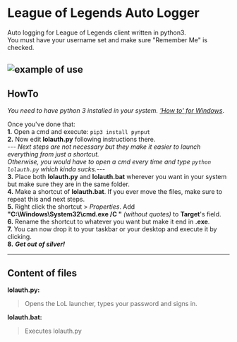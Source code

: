 # League of Legends Auto Logger

Auto logging for League of Legends client written in python3.  
You must have your username set and make sure "Remember Me" is checked.

![example of use](https://i.imgur.com/ZOIwkzK.gif)
----------

## HowTo
*You need to have python 3 installed in your system.* [*'How to' for Windows*](https://docs.python.org/3/using/windows.html).

Once you've done that:  
 **1.** Open a cmd and execute: `pip3 install pynput`  
 **2.** Now edit **lolauth.py** following instructions there.  
 *--- Next steps are not necessary but they make it easier to launch everything from just a shortcut.  
 Otherwise, you would have to open a cmd every time and type `python lolauth.py` which kinda sucks.---*  
 **3.** Place both **lolauth.py** and **lolauth.bat** wherever you want in your system but make sure they are in the same folder.  
 **4.** Make a shortcut of **lolauth.bat**. If you ever move the files, make sure to repeat this and next steps.  
 **5.** Right click the shortcut > *Properties*. Add **"C:\Windows\System32\cmd.exe /C "** *(without quotes)* to **Target**'s field.  
 **6.** Rename the shortcut to whatever you want but make it end in **.exe**.   
 **7.** You can now drop it to your taskbar or your desktop and execute it by clicking.  
 **8.** ***Get out of silver!***  

----------

## Content of files  
**lolauth.py:**  
> Opens the LoL launcher, types your password and signs in.  

**lolauth.bat:**  
> Executes lolauth.py
